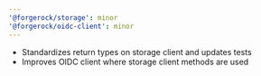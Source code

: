 ```yaml
---
'@forgerock/storage': minor
'@forgerock/oidc-client': minor
---
```


- Standardizes return types on storage client and updates tests
- Improves OIDC client where storage client methods are used
